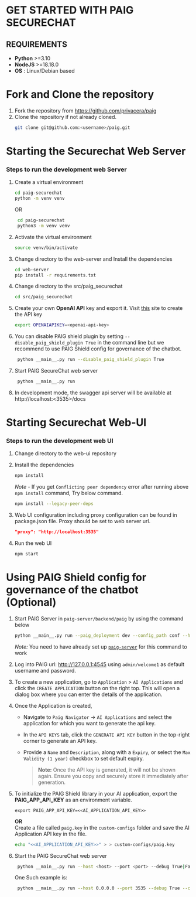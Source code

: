 # GET STARTED WITH PAIG SECURECHAT

## REQUIREMENTS

- **Python** >=3.10
- **NodeJS** >=18.18.0 
- **OS** : Linux/Debian based

# Fork and Clone the repository
1. Fork the repository from https://github.com/privacera/paig
2. Clone the repository if not already cloned.
   ```bash
   git clone git@github.com:<username>/paig.git
   ```

# Starting the Securechat Web Server

### Steps to run the development web Server
1. Create a virtual environment
    ```bash
    cd paig-securechat
    python -m venv venv
    ```
   OR
   ```bash
    cd paig-securechat
    python3 -m venv venv
    ```
2. Activate the virtual environment
    ```bash
    source venv/bin/activate
    ```
3. Change directory to the web-server and Install the dependencies
    ```bash
    cd web-server
    pip install -r requirements.txt
    ```
6. Change directory to the src/paig_securechat
    ```bash
    cd src/paig_securechat
    ```
7. Create your own **OpenAI API** key and export it. Visit [this](https://platform.openai.com/) site to create the API key
   ```bash
   export OPENAIAPIKEY=<openai-api-key>
   ```
8. You can disable PAIG shield plugin by setting `--disable_paig_shield_plugin True` in the command line but we recommend to use PAIG Shield config for governance of the chatbot.
   ```bash
    python __main__.py run --disable_paig_shield_plugin True
   ```

9. Start PAIG SecureChat web server
   ```bash
    python __main__.py run
   ```

10. In development mode, the swagger api server will be available at http://localhost:<3535>/docs

# Starting Securechat Web-UI

### Steps to run the development web UI
1. Change directory to the web-ui repository
2. Install the dependencies
    ```bash
    npm install
    ```
   _Note_ - If you get `Conflicting peer dependency` error after running above `npm install` command, Try below command.
   
    ```bash
    npm install --legacy-peer-deps
    ```
4. Web UI configuration including proxy configuration can be found in package.json file. Proxy should be set to web server url.
    ```json
    "proxy": "http://localhost:3535"
    ```

5. Run the web UI
    ```bash
    npm start
    ```

# Using PAIG Shield config for governance of the chatbot (Optional)
   1. Start PAIG Server in `paig-server/backend/paig` by using the command below
      
        ```bash
      python __main__.py run --paig_deployment dev --config_path conf --host "127.0.0.1" --port 4545
        ```
        _Note:_ You need to have already set up [`paig-server`](../paig-server/GET_STARTED.md) for this command to work
      
   2. Log into PAIG url: http://127.0.0.1:4545 using `admin/welcome1` as default username and password.
   3. To create a new application, go to `Application` > `AI Applications` and click the `CREATE APPLICATION` button on the right top. This will open a dialog box where you can enter the details of the application. 
   4. Once the Application is created, 
      - Navigate to `Paig Navigator` -> `AI Applications` and select the application for which you want to generate the api key. 
      - In the `API KEYS` tab, click the `GENERATE API KEY` button in the top-right corner to generate an API key. 
      - Provide a `Name` and `Description`, along with a `Expiry`, or select the `Max Validity (1 year)` checkbox to set default expiry.
      
        > **Note:** Once the API key is generated, it will not be shown again. Ensure you copy and securely store it immediately after generation.
   5. To initialize the PAIG Shield library in your AI application, export the __PAIG_APP_API_KEY__ as an environment variable.
        ```shell
        export PAIG_APP_API_KEY=<<AI_APPLICATION_API_KEY>>
        ``` 
      **OR**<br>
      Create a file called `paig.key` in the `custom-configs` folder and save the AI Application API key in the file.
        ```bash
        echo "<<AI_APPLICATION_API_KEY>>" > > custom-configs/paig.key
        ```
   
   6. Start the PAIG SecureChat web server

      ```bash
       python __main__.py run --host <host> --port <port> --debug True|False --config_path <path to config folder>
      ```
      One Such example is:
      ```bash
       python __main__.py run --host 0.0.0.0 --port 3535 --debug True --config_path configs
      ```
